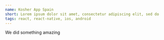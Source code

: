 ```yaml
---
name: Kosher App Spain
short: Lorem ipsum dolor sit amet, consectetur adipiscing elit, sed do eiusmod tempor incididunt ut labore et dolore magna aliqua.An android/ios app for kosher food
tags: react, react-native, ios, android
---
```


We did something amazing